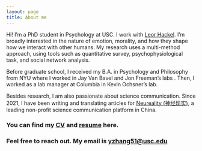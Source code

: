 ```yaml
---
layout: page
title: About me
---
```


  Hi! I’m a PhD student in Psychology at USC. I work with [Leor Hackel](https://www.hackellab.org). I’m broadly interested in the nature of emotion, morality, and how they shape how we interact with other humans. My research uses a multi-method approach, using tools such as quantitative survey, psychophysiological task, and social network analysis.

  Before graduate school, I received my B.A. in Psychology and Philosophy from NYU where I worked in Jay Van Bavel and Jon Freeman’s labs . Then, I worked as a lab manager at Columbia in Kevin Ochsner’s lab.

  Besides research, I am also passionate about science communication. Since 2021, I have been writing and translating articles for [Neureality (神经现实)](https://neu-reality.com), a leading non-profit science communication platform in China.

### You can find my [CV](/Yi%20Zhang_CV.pdf) and [resume](/Yi_Zhang_Resume.pdf) here.
### Feel free to reach out. My email is [yzhang51@usc.edu](mailto:yzhang51@usc.edu)

